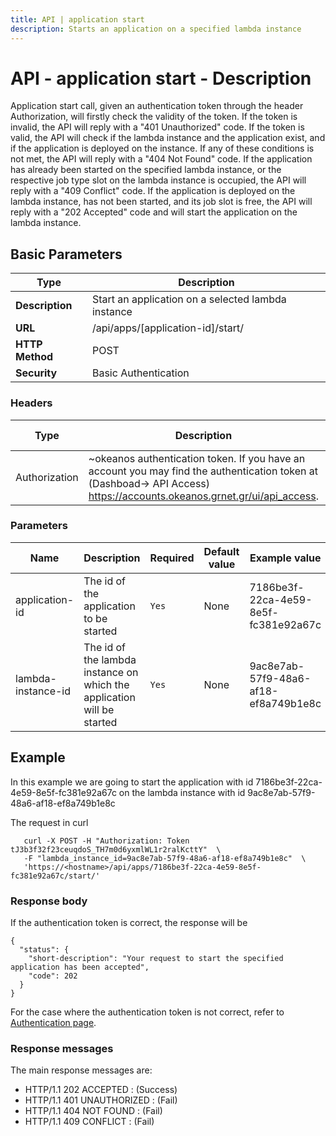 ```yaml
---
title: API | application start
description: Starts an application on a specified lambda instance
---
```


# API - application start - Description

Application start call, given an authentication token through the header Authorization,
will firstly check the validity of the token. If the token is invalid, the API will reply
with a "401 Unauthorized" code. If the token is valid, the API will check if the lambda instance and the application exist, and if the application is deployed on the instance. If any of these conditions is not met, the API will reply with a "404 Not Found" code. If the application has already been started on the specified lambda instance, or the respective job type slot on the lambda instance is occupied, the API will reply with a "409 Conflict" code. If the application is deployed on the lambda instance, has not been started, and its job slot is free, the API
will reply with a "202 Accepted" code and will start the application on the lambda instance.

## Basic Parameters

Type | Description 
-------|-----------------
**Description** | Start an application on a selected lambda instance
**URL**         | /api/apps/[application-id]/start/
**HTTP Method** | POST
**Security**    | Basic Authentication


### Headers

Type  | Description | Required | Default value | Example value
----------|-------------|----------|---------------|---------------
Authorization | ~okeanos authentication token. If you have an account you may find the authentication token at (Dashboad-> API Access) https://accounts.okeanos.grnet.gr/ui/api_access. | `Yes` | None | Token tJ3b3f32f23ceuqdoS_..


### Parameters

Name | Description | Required | Default value | Example value
------|-------------|----------|---------------|---------------
application-id  | The id of the application to be started | `Yes` | None |7186be3f-22ca-4e59-8e5f-fc381e92a67c
lambda-instance-id | The id of the lambda instance on which the application will be started | `Yes` | None |9ac8e7ab-57f9-48a6-af18-ef8a749b1e8c


## Example

In this example we are going to start the application with id 7186be3f-22ca-4e59-8e5f-fc381e92a67c on the lambda instance with id
9ac8e7ab-57f9-48a6-af18-ef8a749b1e8c

The request in curl

```
   curl -X POST -H "Authorization: Token tJ3b3f32f23ceuqdoS_TH7m0d6yxmlWL1r2ralKcttY"  \
   -F "lambda_instance_id=9ac8e7ab-57f9-48a6-af18-ef8a749b1e8c"  \
   'https://<hostname>/api/apps/7186be3f-22ca-4e59-8e5f-fc381e92a67c/start/' 
```


### Response body

If the authentication token is correct, the response will be

```
{
  "status": {
    "short-description": "Your request to start the specified application has been accepted",
    "code": 202
  }
}
```


For the case where the authentication token is not correct, refer to [Authentication page](Authentication.md).


### Response messages

The main response messages are:

- HTTP/1.1 202 ACCEPTED : (Success)
- HTTP/1.1 401 UNAUTHORIZED : (Fail)
- HTTP/1.1 404 NOT FOUND : (Fail)
- HTTP/1.1 409 CONFLICT : (Fail)
